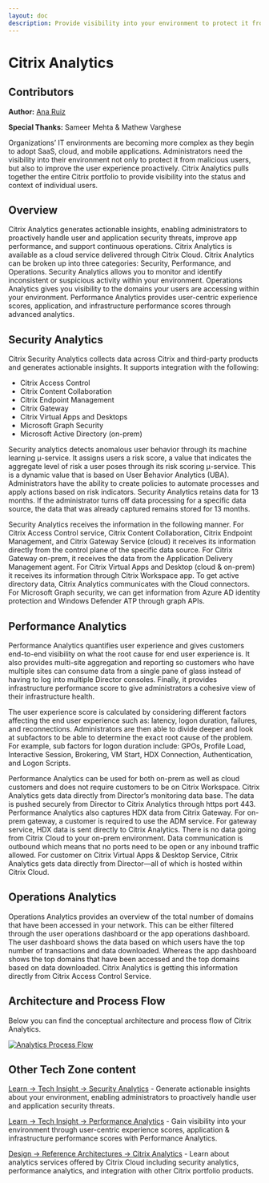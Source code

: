 ```yaml
---
layout: doc
description: Provide visibility into your environment to protect it from malicious users and to improve the end user experience proactively.
---
```

# Citrix Analytics

## Contributors

**Author:** [Ana Ruiz](https://twitter.com/mobileruiz)

**Special Thanks:** Sameer Mehta & Mathew Varghese

Organizations’ IT environments are becoming more complex as they begin to adopt SaaS, cloud, and mobile applications. Administrators need the visibility into their environment not only to protect it from malicious users, but also to improve the user experience proactively. Citrix Analytics pulls together the entire Citrix portfolio to provide visibility into the status and context of individual users.

## Overview

Citrix Analytics generates actionable insights, enabling administrators to proactively handle user and application security threats, improve app performance, and support continuous operations. Citrix Analytics is available as a cloud service delivered through Citrix Cloud. Citrix Analytics can be broken up into three categories: Security, Performance, and Operations. Security Analytics allows you to monitor and identify inconsistent or suspicious activity within your environment. Operations Analytics gives you visibility to the domains your users are accessing within your environment. Performance Analytics provides user-centric experience scores, application, and infrastructure performance scores through advanced analytics.

## Security Analytics

Citrix Security Analytics collects data across Citrix and third-party products and generates actionable insights. It supports integration with the following:

-  Citrix Access Control
-  Citrix Content Collaboration
-  Citrix Endpoint Management
-  Citrix Gateway
-  Citrix Virtual Apps and Desktops
-  Microsoft Graph Security
-  Microsoft Active Directory (on-prem)

Security analytics detects anomalous user behavior through its machine learning μ-service. It assigns users a risk score, a value that indicates the aggregate level of risk a user poses through its risk scoring μ-service. This is a dynamic value that is based on User Behavior Analytics (UBA). Administrators have the ability to create policies to automate processes and apply actions based on risk indicators. Security Analytics retains data for 13 months. If the administrator turns off data processing for a specific data source, the data that was already captured remains stored for 13 months.

Security Analytics receives the information in the following manner. For Citrix Access Control service, Citrix Content Collaboration, Citrix Endpoint Management, and Citrix Gateway Service (cloud) it receives its information directly from the control plane of the specific data source. For Citrix Gateway on-prem, it receives the data from the Application Delivery Management agent. For Citrix Virtual Apps and Desktop (cloud & on-prem) it receives its information through Citrix Workspace app. To get active directory data, Citrix Analytics communicates with the Cloud connectors. For Microsoft Graph security, we can get information from Azure AD identity protection and Windows Defender ATP through graph APIs.

## Performance Analytics

Performance Analytics quantifies user experience and gives customers end-to-end visibility on what the root cause for end user experience is. It also provides multi-site aggregation and reporting so customers who have multiple sites can consume data from a single pane of glass instead of having to log into multiple Director consoles. Finally, it provides infrastructure performance score to give administrators a cohesive view of their infrastructure health.

The user experience score is calculated by considering different factors affecting the end user experience such as: latency, logon duration, failures, and reconnections. Administrators are then able to divide deeper and look at subfactors to be able to determine the exact root cause of the problem. For example, sub factors for logon duration include: GPOs, Profile Load, Interactive Session, Brokering, VM Start, HDX Connection, Authentication, and Logon Scripts.

Performance Analytics can be used for both on-prem as well as cloud customers and does not require customers to be on Citrix Workspace. Citrix Analytics gets data directly from Director’s monitoring data base. The data is pushed securely from Director to Citrix Analytics through https port 443. Performance Analytics also captures HDX data from Citrix Gateway. For on-prem gateway, a customer is required to use the ADM service. For gateway service, HDX data is sent directly to Citrix Analytics. There is no data going from Citrix Cloud to your on-prem environment. Data communication is outbound which means that no ports need to be open or any inbound traffic allowed. For customer on Citrix Virtual Apps & Desktop Service, Citrix Analytics gets data directly from Director—all of which is hosted within Citrix Cloud.

## Operations Analytics

Operations Analytics provides an overview of the total number of domains that have been accessed in your network. This can be either filtered through the user operations dashboard or the app operations dashboard. The user dashboard shows the data based on which users have the top number of transactions and data downloaded. Whereas the app dashboard shows the top domains that have been accessed and the top domains based on data downloaded. Citrix Analytics is getting this information directly from Citrix Access Control Service.

## Architecture and Process Flow

Below you can find the conceptual architecture and process flow of Citrix Analytics.

[![Analytics Process Flow](/en-us/tech-zone/learn/media/tech-briefs_analytics_process-flow.png)](/en-us/tech-zone/learn/media/tech-briefs_analytics_process-flow.png)

## Other Tech Zone content

[Learn -> Tech Insight -> Security Analytics](/en-us/tech-zone/learn/tech-insights/security-analytics.html) - Generate actionable insights about your environment, enabling administrators to proactively handle user and application security threats.

[Learn -> Tech Insight -> Performance Analytics](/en-us/tech-zone/learn/tech-insights/performance-analytics.html) - Gain visibility into your environment through user-centric experience scores, application & infrastructure performance scores with Performance Analytics.

[Design -> Reference Architectures -> Citrix Analytics](/en-us/tech-zone/design/reference-architectures/citrix-analytics.html) - Learn about analytics services offered by Citrix Cloud including security analytics, performance analytics, and integration with other Citrix portfolio products.
